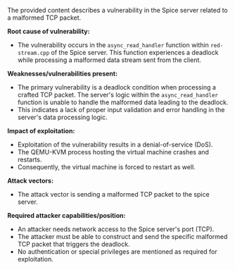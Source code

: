 The provided content describes a vulnerability in the Spice server related to a malformed TCP packet.

**Root cause of vulnerability:**
- The vulnerability occurs in the `async_read_handler` function within `red-stream.cpp` of the Spice server. This function experiences a deadlock while processing a malformed data stream sent from the client.

**Weaknesses/vulnerabilities present:**
- The primary vulnerability is a deadlock condition when processing a crafted TCP packet. The server's logic within the `async_read_handler` function is unable to handle the malformed data leading to the deadlock.
- This indicates a lack of proper input validation and error handling in the server's data processing logic.

**Impact of exploitation:**
- Exploitation of the vulnerability results in a denial-of-service (DoS).
- The QEMU-KVM process hosting the virtual machine crashes and restarts.
- Consequently, the virtual machine is forced to restart as well.

**Attack vectors:**
- The attack vector is sending a malformed TCP packet to the spice server.

**Required attacker capabilities/position:**
- An attacker needs network access to the Spice server's port (TCP).
- The attacker must be able to construct and send the specific malformed TCP packet that triggers the deadlock.
- No authentication or special privileges are mentioned as required for exploitation.